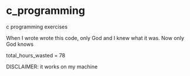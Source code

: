 # c_programming
c programming exercises

When I wrote wrote this code, only God and I knew what it was.
Now only God knows

total_hours_wasted = 78



DISCLAIMER:
it works on my machine
